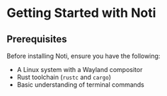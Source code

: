 # Getting Started with Noti

## Prerequisites

Before installing Noti, ensure you have the following:

- A Linux system with a Wayland compositor
- Rust toolchain (`rustc` and `cargo`)
- Basic understanding of terminal commands
